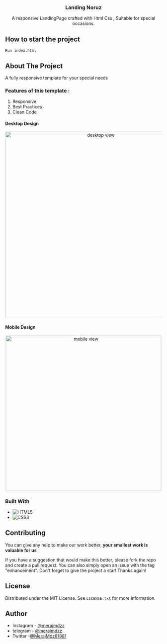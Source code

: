 ﻿<a id="readme-top"></a>

<div align="center">
<h3 align="center">Landing Noruz</h3>

  <p align="center">
   A responsive LandingPage crafted with Html Css , Suitable for special occasions.
    <br />
  </p>
</div>

<!-- ABOUT THE PROJECT -->

## How to start the project
```
Run index.html
```

## About The Project
A fully responsive template for your special needs

### Features of this template :
<ol>
  <li>Responsive</li>
  <li>Best Practices</li>
  <li>Clean Code</li>
</ol>

#### Desktop Design

<p align="center">
  <img src="https://github.com/MerajMehdizade/Landing-NoruzPlus/assets/105376555/da32f86b-74d7-4e58-9cd3-7f9938f4e178" alt="desktop view" width="600"  />
</p>

#### Mobile Design

<p align="center">
	<img src="https://github.com/MerajMehdizade/StoreCard/assets/105376555/0d95bf73-2a6b-4c80-beaa-39afc65bb4a0" alt="mobile view" height="500" /> 
</p>


### Built With

- ![HTML5](https://img.shields.io/badge/html5-%23E34F26.svg?style=for-the-badge&logo=html5&logoColor=white)
- ![CSS3](https://img.shields.io/badge/css3-%231572B6.svg?style=for-the-badge&logo=css3&logoColor=white)

<!-- CONTRIBUTING -->

## Contributing

You can give any help to make our work better, **your smallest work is valuable for us**

If you have a suggestion that would make this better, please fork the repo and create a pull request. You can also simply open an issue with the tag "enhancement".
Don't forget to give the project a star! Thanks again!

<!-- LICENSE -->

## License

Distributed under the MIT License. See `LICENSE.txt` for more information.

<!-- AUTHOR -->

## Author

- Instagram - [@merajmdzz](https://www.instagram.com/merajmdzz/)
- telegram - [@merajmdzz](https://t.me/merajmdzz)
- Twitter -[@MerajMdz81881](https://twitter.com/MerajMdz81881)

